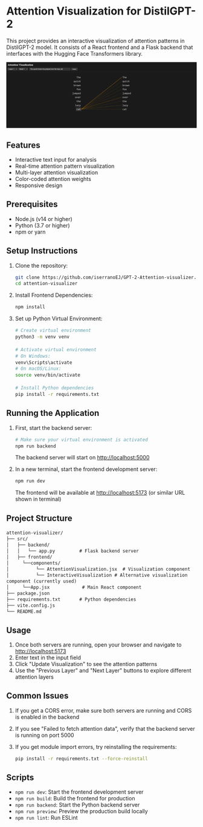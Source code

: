 # Attention Visualization for DistilGPT-2

This project provides an interactive visualization of attention patterns in DistilGPT-2 model. It consists of a React frontend and a Flask backend that interfaces with the Hugging Face Transformers library.

![Attention visualization](images/attention.png)

## Features

- Interactive text input for analysis
- Real-time attention pattern visualization
- Multi-layer attention visualization
- Color-coded attention weights
- Responsive design

## Prerequisites

- Node.js (v14 or higher)
- Python (3.7 or higher)
- npm or yarn

## Setup Instructions

1. Clone the repository:

   ```bash
   git clone https://github.com/iserranoEJ/GPT-2-Attention-visualizer.git
   cd attention-visualizer
   ```

2. Install Frontend Dependencies:

   ```bash
   npm install
   ```

3. Set up Python Virtual Environment:

   ```bash
   # Create virtual environment
   python3 -m venv venv

   # Activate virtual environment
   # On Windows:
   venv\Scripts\activate
   # On macOS/Linux:
   source venv/bin/activate

   # Install Python dependencies
   pip install -r requirements.txt
   ```

## Running the Application

1. First, start the backend server:

   ```bash
   # Make sure your virtual environment is activated
   npm run backend
   ```

   The backend server will start on <http://localhost:5000>

2. In a new terminal, start the frontend development server:

   ```bash
   npm run dev
   ```

   The frontend will be available at <http://localhost:5173> (or similar URL shown in terminal)

## Project Structure

   ```text
   attention-visualizer/
   ├── src/
   │   ├── backend/
   │   │   └── app.py         # Flask backend server
   │   ├── frontend/
   │     └──components/
   │          └── AttentionVisualization.jsx  # Visualization component
   │          └── InteractiveVisualization # Alternative visualization component (currently used)
   │     └──App.jsx            # Main React component
   ├── package.json
   ├── requirements.txt       # Python dependencies
   ├── vite.config.js
   └── README.md
   ```

## Usage

1. Once both servers are running, open your browser and navigate to <http://localhost:5173>
2. Enter text in the input field
3. Click "Update Visualization" to see the attention patterns
4. Use the "Previous Layer" and "Next Layer" buttons to explore different attention layers

## Common Issues

1. If you get a CORS error, make sure both servers are running and CORS is enabled in the backend
2. If you see "Failed to fetch attention data", verify that the backend server is running on port 5000
3. If you get module import errors, try reinstalling the requirements:

   ```bash
   pip install -r requirements.txt --force-reinstall
   ```

## Scripts

- `npm run dev`: Start the frontend development server
- `npm run build`: Build the frontend for production
- `npm run backend`: Start the Python backend server
- `npm run preview`: Preview the production build locally
- `npm run lint`: Run ESLint
